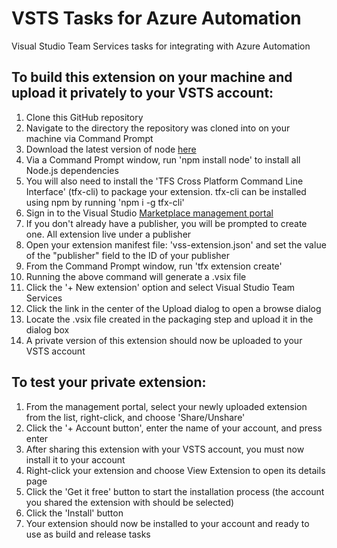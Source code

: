 # VSTS Tasks for Azure Automation
Visual Studio Team Services tasks for integrating with Azure Automation

## To build this extension on your machine and upload it privately to your VSTS account:

1. Clone this GitHub repository
1. Navigate to the directory the repository was cloned into on your machine via Command Prompt
1. Download the latest version of node [here](https://nodejs.org/en/download/)
1. Via a Command Prompt window, run 'npm install node' to install all Node.js dependencies
1. You will also need to install the 'TFS Cross Platform Command Line Interface' (tfx-cli) to package your extension. tfx-cli can be installed using npm by running 'npm i -g tfx-cli'
1. Sign in to the Visual Studio [Marketplace management portal](https://marketplace.visualstudio.com/manage)
1. If you don't already have a publisher, you will be prompted to create one. All extension live under a publisher
1. Open your extension manifest file: 'vss-extension.json' and set the value of the "publisher" field to the ID of your publisher
1. From the Command Prompt window, run 'tfx extension create'
1. Running the above command will generate a .vsix file
1. Click the '+ New extension' option and select Visual Studio Team Services
1. Click the link in the center of the Upload dialog to open a browse dialog
1. Locate the .vsix file created in the packaging step and upload it in the dialog box
1. A private version of this extension should now be uploaded to your VSTS account

## To test your private extension: 

1. From the management portal, select your newly uploaded extension from the list, right-click, and choose 'Share/Unshare'
1. Click the '+ Account button', enter the name of your account, and press enter
1. After sharing this extension with your VSTS account, you must now install it to your account
1. Right-click your extension and choose View Extension to open its details page
1. Click the 'Get it free' button to start the installation process (the account you shared the extension with should be selected)
1. Click the 'Install' button
1. Your extension should now be installed to your account and ready to use as build and release tasks
